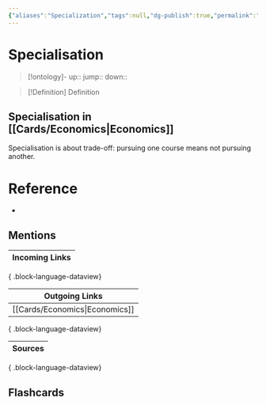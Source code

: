 ```yaml
---
{"aliases":"Specialization","tags":null,"dg-publish":true,"permalink":"/cards/specialisation/","dgPassFrontmatter":true}
---
```


# Specialisation

> [!ontology]-
> up:: 
> jump:: 
> down:: 

> [!Definition] Definition

## Specialisation in [[Cards/Economics\|Economics]]

Specialisation is about trade-off: pursuing one course means not pursuing another. 

# Reference

- 

## Mentions

| Incoming Links |
| -------------- |

{ .block-language-dataview}

| Outgoing Links                    |
| --------------------------------- |
| [[Cards/Economics\|Economics]] |

{ .block-language-dataview}

| Sources |
| ------- |

{ .block-language-dataview}

## Flashcards